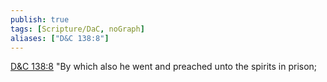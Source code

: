 ```yaml
---
publish: true
tags: [Scripture/DaC, noGraph]
aliases: ["D&C 138:8"]
---
```

[D&C 138:8](https://churchofjesuschrist.org/study/scriptures/dc-testament/dc/138?lang=eng&id=p8#p8) "By which also he went and preached unto the spirits in prison;
